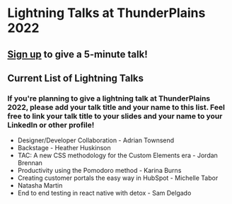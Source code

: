 # Lightning Talks at ThunderPlains 2022

## [Sign up](https://forms.gle/pcDNAexj3KNvQ4wK8) to give a 5-minute talk!

## Current List of Lightning Talks

### If you're planning to give a lightning talk at ThunderPlains 2022, please add your talk title and your name to this list. Feel free to link your talk title to your slides and your name to your LinkedIn or other profile!

* Designer/Developer Collaboration - Adrian Townsend
* Backstage - Heather Huskinson
* TAC: A new CSS methodology for the Custom Elements era - Jordan Brennan
* Productivity using the Pomodoro method - Karina Burns
* Creating customer portals the easy way in HubSpot - Michelle Tabor
* Natasha Martin
* End to end testing in react native with detox - Sam Delgado
